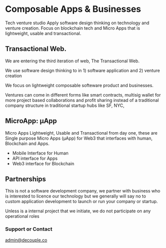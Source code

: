 # Composable Apps & Businesses

Tech venture studio Apply software design thinking on technology and venture creation. Focus on blockchain tech and Micro Apps that is lightweight, usable and transactional.

## Transactional Web.

We are entering the third iteration of web, The Transactional Web.

We use software design thinking to in 1) software application and 2) venture creation

We focus on lightweight composable softeware product and businesses. 

Ventures can come in different forms like smart contracts, multisig wallet for more project based collaborations and profit sharing instead of a traditional company structure in traditional startup hubs like SF, NYC,

## MicroApp: μApp

Micro Apps Lightweight, Usable and Transactional from day one, these are Single purpose Micro Apps (μApp) for Web3 that interfaces with human, Blockchain and Apps.

 - Mobile Interface for Human
 - API interface for Apps
 - Web3 interface for Blockchain

## Partnerships

This is not a software development company, we partner with business who is interested to licence our technology but we generally will say no to custom application development to launch or run your company or startup.

Unless is a internal project that we initiate, we do not participate on any operational roles


### Support or Contact

admin@decouple.co

<div>
<style>
 .site-footer, .page-header .btn {display: none}
</style>
</div>
